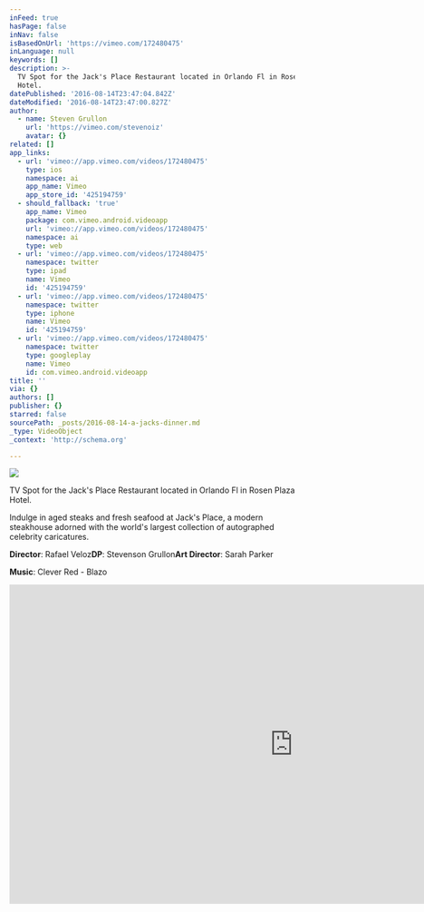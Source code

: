 ```yaml
---
inFeed: true
hasPage: false
inNav: false
isBasedOnUrl: 'https://vimeo.com/172480475'
inLanguage: null
keywords: []
description: >-
  TV Spot for the Jack's Place Restaurant located in Orlando Fl in Rosen Plaza
  Hotel.
datePublished: '2016-08-14T23:47:04.842Z'
dateModified: '2016-08-14T23:47:00.827Z'
author:
  - name: Steven Grullon
    url: 'https://vimeo.com/stevenoiz'
    avatar: {}
related: []
app_links:
  - url: 'vimeo://app.vimeo.com/videos/172480475'
    type: ios
    namespace: ai
    app_name: Vimeo
    app_store_id: '425194759'
  - should_fallback: 'true'
    app_name: Vimeo
    package: com.vimeo.android.videoapp
    url: 'vimeo://app.vimeo.com/videos/172480475'
    namespace: ai
    type: web
  - url: 'vimeo://app.vimeo.com/videos/172480475'
    namespace: twitter
    type: ipad
    name: Vimeo
    id: '425194759'
  - url: 'vimeo://app.vimeo.com/videos/172480475'
    namespace: twitter
    type: iphone
    name: Vimeo
    id: '425194759'
  - url: 'vimeo://app.vimeo.com/videos/172480475'
    namespace: twitter
    type: googleplay
    name: Vimeo
    id: com.vimeo.android.videoapp
title: ''
via: {}
authors: []
publisher: {}
starred: false
sourcePath: _posts/2016-08-14-a-jacks-dinner.md
_type: VideoObject
_context: 'http://schema.org'

---
```

![](https://the-grid-user-content.s3-us-west-2.amazonaws.com/c3c4c181-89c9-4aee-bd94-4a77c65a8a88.png)

TV Spot for the Jack's Place Restaurant located in Orlando Fl in Rosen Plaza Hotel.

Indulge in aged steaks and fresh seafood at Jack's Place, a modern steakhouse adorned with the world's largest collection of autographed celebrity caricatures.

**Director**: Rafael Veloz**DP**: Stevenson Grullon**Art Director**: Sarah Parker

**Music**: Clever Red - Blazo

<iframe src="https://cdn.embedly.com/widgets/media.html?src=https%3A%2F%2Fplayer.vimeo.com%2Fvideo%2F172480475&amp;url=https%3A%2F%2Fvimeo.com%2F172480475&amp;image=http%3A%2F%2Fi.vimeocdn.com%2Fvideo%2F578311820_1280.jpg&amp;key=b7d04c9b404c499eba89ee7072e1c4f7&amp;type=text%2Fhtml&amp;schema=vimeo" width="1000" height="563" scrolling="no" frameborder="0" allowfullscreen="" style=""></iframe>